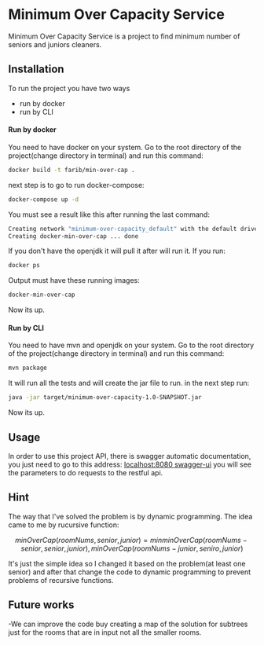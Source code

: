 # Minimum Over Capacity Service

Minimum Over Capacity Service is a project to find minimum number of
seniors and juniors cleaners.

## Installation
To run the project you have two ways
- run by docker
- run by CLI

#### Run by docker
You need to have docker on your system. Go to the root directory of the
project(change directory in terminal) and run this command:

```bash
docker build -t farib/min-over-cap .
```

next step is to go to run docker-compose:
```bash
docker-compose up -d 
```
You must see a result like this after running the last command:
```bash
Creating network "minimum-over-capacity_default" with the default driver
Creating docker-min-over-cap ... done
```
If you don't have the openjdk it will pull it after will run it. If you
run:
```bash
docker ps
```
Output must have these running images:
```bash 
docker-min-over-cap
```

Now its up.

#### Run by CLI
You need to have mvn and openjdk on your system. Go to the root
directory of the project(change directory in terminal) and run this
command: 
```bash 
mvn package
```
It will run all the tests and will create the jar file to run. in the
next step run: 
```bash
java -jar target/minimum-over-capacity-1.0-SNAPSHOT.jar
```
Now its up.




## Usage
In order to use this project API, there is swagger automatic
documentation, you just need to go to this address:
[localhost:8080 swagger-ui](http://localhost:8080/swagger-ui.html) you will
see the parameters to do requests to the restful api.

## Hint
The way that I've solved the problem is by dynamic programming. The idea
came to me by rucursive function: 
```math
minOverCap(roomNums, senior, junior) = 
    min {
        minOverCap(roomNums - senior, senior, junior),
        minOverCap(roomNums - junior, seniro, junior)
        }
 ```
 It's just the simple idea so I changed it based on the problem(at least
 one senior) and after that change the code to dynamic programming to
 prevent problems of recursive functions.

## Future works
-We can improve the code buy creating a map of the solution for subtrees
just for the rooms that are in input not all the smaller rooms.



